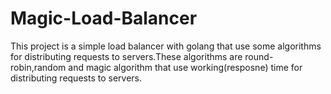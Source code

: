 # Magic-Load-Balancer
This project is a simple load balancer with golang that use some algorithms for distributing requests to servers.These algorithms are round-robin,random and magic algorithm that use working(resposne) time for distributing requests to servers.

